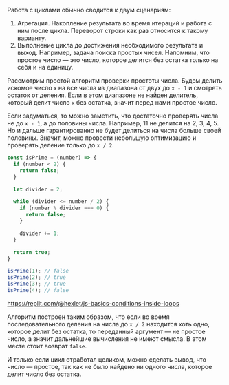 
Работа с циклами обычно сводится к двум сценариям:

1. Агрегация. Накопление результата во время итераций и работа с ним после цикла. Переворот строки как раз относится к такому варианту.
2. Выполнение цикла до достижения необходимого результата и выход. Например, задача поиска простых чисел. Напомним, что простое число — это число, которое делится без остатка только на себя и на единицу.

Рассмотрим простой алгоритм проверки простоты числа. Будем делить искомое число `x` на все числа из диапазона от двух до `x - 1` и смотреть остаток от деления. Если в этом диапазоне не найден делитель, который делит число `x` без остатка, значит перед нами простое число.

Если задуматься, то можно заметить, что достаточно проверять числа не до `x - 1`, а до половины числа. Например, 11 не делится на 2, 3, 4, 5. Но и дальше гарантированно не будет делиться на числа больше своей половины. Значит, можно провести небольшую оптимизацию и проверять деление только до `x / 2`.

```javascript
const isPrime = (number) => {
  if (number < 2) {
    return false;
  }

  let divider = 2;

  while (divider <= number / 2) {
    if (number % divider === 0) {
      return false;
    }

    divider += 1;
  }

  return true;
}

isPrime(1); // false
isPrime(2); // true
isPrime(3); // true
isPrime(4); // false
```

https://replit.com/@hexlet/js-basics-conditions-inside-loops

Алгоритм построен таким образом, что если во время последовательного деления на числа до `x / 2` находится хоть одно, которое делит без остатка, то переданный аргумент — не простое число, а значит дальнейшие вычисления не имеют смысла. В этом месте стоит возврат `false`.

И только если цикл отработал целиком, можно сделать вывод, что число — простое, так как не было найдено ни одного числа, которое делит число без остатка.
